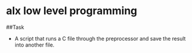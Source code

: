# alx low level programming
##Task
-  A  script that runs a C file through the preprocessor and save the result into another file.
